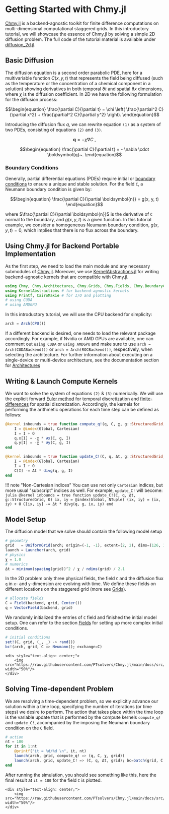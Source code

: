 # Getting Started with Chmy.jl

[Chmy.jl](https://github.com/PTsolvers/Chmy.jl) is a backend-agnostic toolkit for finite difference computations on multi-dimensional computational staggered grids. In this introductory tutorial, we will showcase the essence of Chmy.jl by solving a simple 2D diffusion problem. The full code of the tutorial material is available under [diffusion_2d.jl](https://github.com/PTsolvers/Chmy.jl/blob/main/examples/diffusion_2d.jl).

## Basic Diffusion

The diffusion equation is a second order parabolic PDE, here for a multivariable function $C(x,y,t)$ that represents the field being diffused (such as the temperature or the concentration of a chemical component in a solution) showing derivatives in both temporal $\partial t$ and spatial $\partial x$ dimensions, where $\chi$ is the diffusion coefficient. In 2D we have the following formulation for the diffusion process:

```math
\begin{equation}
\frac{\partial C}{\partial t} = \chi \left( \frac{\partial^2 C}{\partial x^2} + \frac{\partial^2 C}{\partial y^2} \right).
\end{equation}
```

Introducing the diffusion flux $q$, we can rewrite equation `(1)` as a system of two PDEs, consisting of equations `(2)` and `(3)`.

```math
\begin{equation}
\boldsymbol{q} = -\chi \nabla C~,
\end{equation}
```

```math
\begin{equation}
\frac{\partial C}{\partial t} = - \nabla \cdot \boldsymbol{q}~.
\end{equation}
```

### Boundary Conditions

Generally, partial differential equations (PDEs) require initial or [boundary conditions](./concepts/bc.md) to ensure a unique and stable solution. For the field `C`, a Neumann boundary condition is given by:

```math
\begin{equation}
\frac{\partial C}{\partial \boldsymbol{n}} = g(x, y, t)
\end{equation}
```
where $\frac{\partial C}{\partial \boldsymbol{n}}$ is the derivative of `C` normal to the boundary, and $g(x, y, t)$ is a given function. In this tutorial example, we consider a homogeneous Neumann boundary condition, $g(x, y, t) = 0$, which implies that there is no flux across the boundary.

## Using Chmy.jl for Backend Portable Implementation

As the first step, we need to load the main module and any necessary submodules of [Chmy.jl](https://github.com/PTsolvers/Chmy.jl). Moreover, we use [KernelAbstractions.jl](https://github.com/JuliaGPU/KernelAbstractions.jl) for writing backend-agnostic kernels that are compatible with Chmy.jl.

```julia
using Chmy, Chmy.Architectures, Chmy.Grids, Chmy.Fields, Chmy.BoundaryConditions, Chmy.GridOperators, Chmy.KernelLaunch
using KernelAbstractions # for backend-agnostic kernels
using Printf, CairoMakie # for I/O and plotting
# using CUDA
# using AMDGPU
```

In this introductory tutorial, we will use the CPU backend for simplicity:

```julia
arch = Arch(CPU())
```

If a different backend is desired, one needs to load the relevant package accordingly. For example, if Nvidia or AMD GPUs are available, one can comment out `using CUDA` or `using AMDGPU` and make sure to use `arch = Arch(CUDABackend())` or `arch = Arch(ROCBackend())`, respectively, when selecting the architecture. For further information about executing on a single-device or multi-device architecture, see the documentation section for [Architectures](./concepts/architectures.md)

## Writing & Launch Compute Kernels

We want to solve the system of equations `(2)` & `(3)` numerically. We will use the explicit forward [Euler method](https://en.wikipedia.org/wiki/Euler_method) for temporal discretization and [finite-differences](https://en.wikipedia.org/wiki/Finite_difference) for spatial discretization. Accordingly, the kernels for performing the arithmetic operations for each time step can be defined as follows:

```julia
@kernel inbounds = true function compute_q!(q, C, χ, g::StructuredGrid, O)
    I = @index(Global, Cartesian)
    I = I + O
    q.x[I] = -χ * ∂x(C, g, I)
    q.y[I] = -χ * ∂y(C, g, I)
end
```

```julia
@kernel inbounds = true function update_C!(C, q, Δt, g::StructuredGrid, O)
    I = @index(Global, Cartesian)
    I = I + O
    C[I] -= Δt * divg(q, g, I)
end
```

!!! note "Non-Cartesian indices"
    You can use not only `Cartesian` indices, but more usual "subscript" indices as well. For example, `update_C!` will become:
    ```julia
    @kernel inbounds = true function update_C!(C, q, Δt, g::StructuredGrid, O)
        ix, iy = @index(Global, NTuple)
        (ix, iy) = (ix, iy) + O
        C[ix, iy] -= Δt * divg(q, g, ix, iy)
    end
    ```

## Model Setup

The diffusion model that we solve should contain the following model setup

```julia
# geometry
grid   = UniformGrid(arch; origin=(-1, -1), extent=(2, 2), dims=(126, 126))
launch = Launcher(arch, grid)
# physics
χ = 1.0
# numerics
Δt = minimum(spacing(grid))^2 / χ / ndims(grid) / 2.1
```

In the 2D problem only three physical fields, the field `C` and the diffusion flux `q` in `x`- and `y`-dimension are evolving with time. We define these fields on different locations on the staggered grid (more see [Grids](./concepts/grids.md)).

```julia
# allocate fields
C = Field(backend, grid, Center())
q = VectorField(backend, grid)
```

We randomly initialized the entries of `C` field and finished the initial model setup. One can refer to the section [Fields](./concepts/fields.md) for setting up more complex initial conditions.

```julia
# initial conditions
set!(C, grid, (_, _) -> rand())
bc!(arch, grid, C => Neumann(); exchange=C)
```

```@raw html
<div style="text-align: center;">
    <img src="https://raw.githubusercontent.com/PTsolvers/Chmy.jl/main/docs/src/assets/field_set_ic_random.png" width="50%"/>
</div>
```

## Solving Time-dependent Problem

We are resolving a time-dependent problem, so we explicitly advance our solution within a time loop, specifying the number of iterations (or time steps) we desire to perform. The action that takes place within the time loop is the variable update that is performed by the compute kernels `compute_q!` and `update_C!`, accompanied by the imposing the Neumann boundary condition on the `C` field.

```julia
# action
nt = 100
for it in 1:nt
    @printf("it = %d/%d \n", it, nt)
    launch(arch, grid, compute_q! => (q, C, χ, grid))
    launch(arch, grid, update_C! => (C, q, Δt, grid); bc=batch(grid, C => Neumann(); exchange=C))
end
```

After running the simulation, you should see something like this, here the final result at `it = 100` for the field `C` is plotted.

```@raw html
<div style="text-align: center;">
    <img src="https://raw.githubusercontent.com/PTsolvers/Chmy.jl/main/docs/src/assets/diffusion_2d_it_100.png" width="50%"/>
</div>
```
